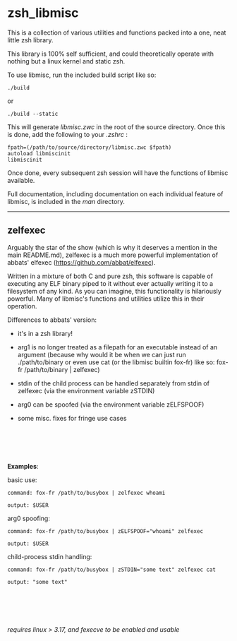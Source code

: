 # zsh_libmisc
This is a collection of various utilities and functions packed into a one, neat little zsh library.


This library is 100% self sufficient, and could theoretically operate with nothing but a linux kernel and static zsh.


To use libmisc, run the included build script like so:

    ./build  
    
or

    ./build --static
    
    
This will generate *libmisc.zwc* in the root of the source directory. Once this is done, add the following to your *.zshrc* :

    fpath=(/path/to/source/directory/libmisc.zwc $fpath)
    autoload libmiscinit
    libmiscinit


Once done, every subsequent zsh session will have the functions of libmisc available.


Full documentation, including documentation on each individual feature of libmisc, is included in the *man* directory.

--------------------------------------------------------------------------------------------------------------------------------


## zelfexec
Arguably the star of the show (which is why it deserves a mention in the main README.md), zelfexec is a much more powerful implementation of abbats' elfexec (https://github.com/abbat/elfexec).


Written in a mixture of both C and pure zsh, this software is capable of executing any ELF binary piped to it without ever actually writing it to a filesystem of any kind. As you can imagine, this functionality is hilariously powerful. Many of libmisc's functions and utilities utilize this in their operation.



Differences to abbats' version: 


- it's in a zsh library!


- arg1 is no longer treated as a filepath for an executable instead of an argument (because why would it be when we can just run ./path/to/binary or even use cat (or the libmisc builtin fox-fr) like so: fox-fr /path/to/binary | zelfexec)


- stdin of the child process can be handled separately from stdin of zelfexec (via the environment variable zSTDIN)


- arg0 can be spoofed (via the environment variable zELFSPOOF)


- some misc. fixes for fringe use cases

‎
=
**Examples**:


  basic use:

    command: fox-fr /path/to/busybox | zelfexec whoami

    output: $USER


  arg0 spoofing:

    command: fox-fr /path/to/busybox | zELFSPOOF="whoami" zelfexec

    output: $USER


  child-process stdin handling:

    command: fox-fr /path/to/busybox | zSTDIN="some text" zelfexec cat

    output: "some text"

‎
=
*requires linux > 3.17, and fexecve to be enabled and usable*
